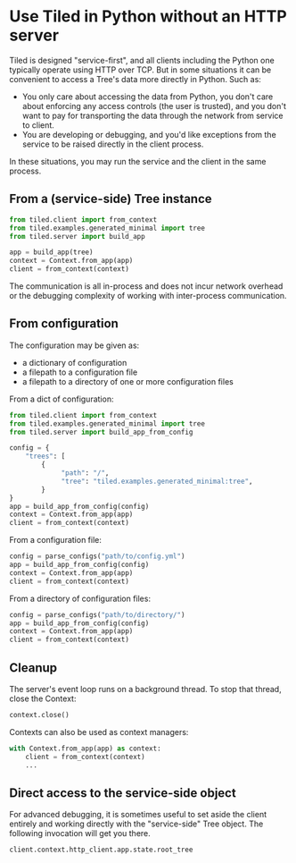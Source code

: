 # Use Tiled in Python without an HTTP server

Tiled is designed "service-first", and all clients including the Python one
typically operate using HTTP over TCP. But in some situations it can be
convenient to access a Tree's data more directly in Python. Such as:

* You only care about accessing the data from Python, you don't care about
  enforcing any access controls (the user is trusted), and you don't want to pay
  for transporting the data through the network from service to client.
* You are developing or debugging, and you'd like exceptions from the service
  to be raised directly in the client process.

In these situations, you may run the service and the client in the same process.

## From a (service-side) Tree instance

```py
from tiled.client import from_context
from tiled.examples.generated_minimal import tree
from tiled.server import build_app

app = build_app(tree)
context = Context.from_app(app)
client = from_context(context)
```

The communication is all in-process and does not incur network overhead
or the debugging complexity of working with inter-process communication.

## From configuration

The configuration may be given as:

* a dictionary of configuration
* a filepath to a configuration file
* a filepath to a directory of one or more configuration files

From a dict of configuration:

```py
from tiled.client import from_context
from tiled.examples.generated_minimal import tree
from tiled.server import build_app_from_config

config = {
    "trees": [
        {
             "path": "/",
             "tree": "tiled.examples.generated_minimal:tree",
        }
}
app = build_app_from_config(config)
context = Context.from_app(app)
client = from_context(context)
```

From a configuration file:

```py
config = parse_configs("path/to/config.yml")
app = build_app_from_config(config)
context = Context.from_app(app)
client = from_context(context)
```

From a directory of configuration files:

```py
config = parse_configs("path/to/directory/")
app = build_app_from_config(config)
context = Context.from_app(app)
client = from_context(context)
```

## Cleanup

The server's event loop runs on a background thread. To stop that thread, close
the Context:

```py
context.close()
```

Contexts can also be used as context managers:

```py
with Context.from_app(app) as context:
    client = from_context(context)
    ...
```

## Direct access to the service-side object

For advanced debugging, it is sometimes useful to set aside the client
entirely and working directly with the "service-side" Tree object.
The following invocation will get you there.

```py
client.context.http_client.app.state.root_tree
```
